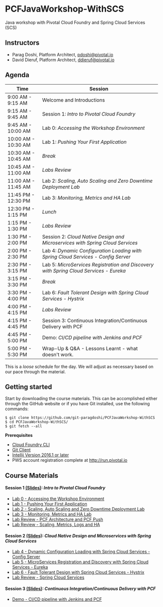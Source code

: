 # PCFJavaWorkshop-WithSCS
Java workshop with Pivotal Cloud Foundry and Spring Cloud Services (SCS)


## Instructors
- Parag Doshi, Platform Architect, pdoshi@pivotal.io
- David Dieruf, Platform Architect, ddieruf@pivotal.io

## Agenda

Time | Session
---- | -------
9:00 AM - 9:15 AM | Welcome and Introductions
9:15 AM - 9:45 AM | Session 1: _Intro to Pivotal Cloud Foundry_
9:45 AM - 10:00 AM | Lab 0: _Accessing the Workshop Environment_
10:00 AM - 10:30 AM | Lab 1: _Pushing Your First Application_
10:30 AM - 10:45 AM | _Break_
10:45 AM - 11:00 AM | _Labs Review_
11:00 AM - 11:45 AM | Lab 2: _Scaling, Auto Scaling and Zero Downtime Deployment Lab_
11:45 PM - 12:30 PM | Lab 3: _Monitoring, Metrics and HA Lab_
12:30 PM - 1:15 PM  | _Lunch_
1:15  PM - 1:30 PM  | _Labs Review_ 
1:30 PM - 2:00 PM | Session 2: _Cloud Native Design and Microservices with Spring Cloud Services_
2:00 PM - 2:30 PM | Lab 4: _Dynamic Configuration Loading with Spring Cloud Services - Config Server_
2:30 PM - 3:15 PM | Lab 5: _MicroServices Registration and Discovery with Spring Cloud Services - Eureka_
3:15 PM - 3:30 PM | _Break_
3:30 PM - 4:00 PM | Lab 6: _Fault Tolerant Design with Spring Cloud Services - Hystrix_
4:00 PM - 4:15 PM | _Labs Review_
4:15 PM - 4:45 PM | Session 3: Continuous Integration/Continuous Delivery with PCF
4:45 PM - 5:00 PM | Demo: _CI/CD pipeline with Jenkins and PCF_
5:00 PM - 5:30 PM | Wrap-Up & Q&A - Lessons Learnt - what doesn't work.

This is a _loose_ schedule for the day. We will adjust as necessary based on our pace through the material.

## Getting started

Start by downloading the course materials.  This can be accomplished either through the GitHub website or if you have Git installed, use the following commands:

```
$ git clone https://github.com/git-paragdoshi/PCFJavaWorkshop-WithSCS
$ cd PCFJavaWorkshop-WithSCS/
$ git fetch --all
```

**Prerequisites**
- [Cloud Foundry CLI](https://github.com/cloudfoundry/cli)
- [Git Client](https://git-scm.com/downloads)
- [Intellij Version 2016.1 or later](https://https://www.jetbrains.com/idea/download/)
- PWS account registration complete at http://run.pivotal.io

## Course Materials

#### Session 1 [(Slides)](session_01/Session_01.pdf): _Intro to Pivotal Cloud Foundry_
  - [Lab 0 - Accessing the Workshop Environment](session_01/lab_00/lab_00.adoc)
  - [Lab 1 - Pushing Your First Application](session_01/lab_01/lab_01.adoc)
  - [Lab 2 - Scaling, Auto Scaling and Zero Downtime Deployment Lab](session_01/lab_02/lab_02.adoc)
  - [Lab 3 - Monitoring, Metrics and HA Lab](session_01/lab_03/lab_03.adoc)
  - [Lab Review - PCF Architecture and PCF Push](session_01/Labs_Review_01.pdf)
  - [Lab Review - Scaling, Metrics, Logs and HA](session_01/Labs_Review_02.pdf)

#### Session 2 [(Slides)](session_02/Session_02.pdf): _Cloud Native Design and Microservices with Spring Cloud Services_
  - [Lab 4 - Dynamic Configuration Loading with Spring Cloud Services - Config Server](session_02/lab_04/lab_04.adoc)
  - [Lab 5 - MicroServices Registration and Discovery with Spring Cloud Services - Eureka](session_02/lab_05/lab_05.adoc)
  - [Lab 6 - Fault Tolerant Design with Spring Cloud Services - Hystrix](session_02/lab_06/lab06.adoc)
  - [Lab Review - Spring Cloud Services](session_02/Labs_Review_01.pdf)

#### Session 3 [(Slides)](session_03/Session_03.pdf): _Continuous Integration/Continuous Delivery with PCF_
  - [Demo - CI/CD pipeline with Jenkins and PCF](session_03/demo/demo.adoc)

